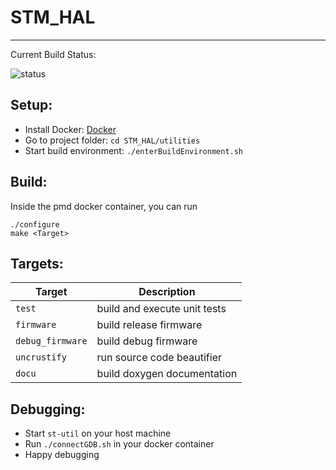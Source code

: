 # STM_HAL
----------

Current Build Status: 

![status](https://travis-ci.org/polybassa/STM_HAL.svg?branch=master)

Setup: 
----------
* Install Docker: [Docker](https://www.docker.com)
* Go to project folder: `cd STM_HAL/utilities`
* Start build environment: `./enterBuildEnvironment.sh`

Build:
-----------
Inside the pmd docker container, you can run
```
./configure
make <Target>
```


Targets:
-----------
| Target	  | Description
|-----------------|--------------
| `test`          | build and execute unit tests        
| `firmware`      | build release firmware
| `debug_firmware`| build debug firmware
| `uncrustify`    | run source code beautifier
| `docu`          | build doxygen documentation


Debugging:
-----------

* Start `st-util` on your host machine
* Run `./connectGDB.sh` in your docker container
* Happy debugging
 

